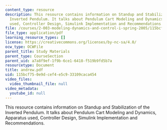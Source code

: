 ```yaml
---
content_type: resource
description: This resource contains information on Standup and Stabilization of the
  Inverted Pendulum. It talks about Pendulum Cart Modeling and Dynamics, Apparatus
  used, Controller Design, Simulink Implementation and Recommendations.
file: /courses/2-003-modeling-dynamics-and-control-i-spring-2005/115bcf750e9dcef4e5c933109caca454_andrew.pdf
file_type: application/pdf
learning_resource_types: []
license: https://creativecommons.org/licenses/by-nc-sa/4.0/
ocw_type: OCWFile
parent_title: Study Materials
parent_type: CourseSection
parent_uid: a7a8f9ef-1f9b-6ce1-6418-f519b9fd5b7a
resourcetype: Document
title: andrew.pdf
uid: 115bcf75-0e9d-cef4-e5c9-33109caca454
video_files:
  video_thumbnail_file: null
video_metadata:
  youtube_id: null
---
```

This resource contains information on Standup and Stabilization of the Inverted Pendulum. It talks about Pendulum Cart Modeling and Dynamics, Apparatus used, Controller Design, Simulink Implementation and Recommendations.